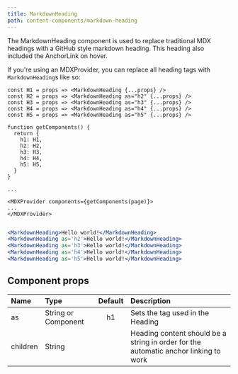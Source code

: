 ```yaml
---
title: MarkdownHeading
path: content-components/markdown-heading
---
```


The MarkdownHeading component is used to replace traditional MDX headings with a GitHub style markdown heading. This heading also included the AnchorLink on hover.

If you're using an MDXProvider, you can replace all heading tags with `MarkdownHeading`s like so:

```
const H1 = props => <MarkdownHeading {...props} />
const H2 = props => <MarkdownHeading as="h2" {...props} />
const H3 = props => <MarkdownHeading as="h3" {...props} />
const H4 = props => <MarkdownHeading as="h4" {...props} />
const H5 = props => <MarkdownHeading as="h5" {...props} />

function getComponents() {
  return {
    h1: H1,
    h2: H2,
    h3: H3,
    h4: H4,
    h5: H5,
  }
}

...

<MDXProvider components={getComponents(page)}>
...
</MDXProvider>


```



```.jsx
<MarkdownHeading>Hello world!</MarkdownHeading>
<MarkdownHeading as='h2'>Hello world!</MarkdownHeading>
<MarkdownHeading as='h3'>Hello world!</MarkdownHeading>
<MarkdownHeading as='h4'>Hello world!</MarkdownHeading>
<MarkdownHeading as='h5'>Hello world!</MarkdownHeading>
```


## Component props

| Name | Type | Default | Description |
| :- | :- | :-: | :- |
| as | String or Component | h1 | Sets the tag used in the Heading |
| children | String | | Heading content should be a string in order for the automatic anchor linking to work |
